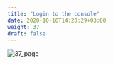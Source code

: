 ```yaml
---
title: "Login to the console"
date: 2020-10-16T14:20:29+03:00
weight: 37
draft: false
---
```


 ![37_page](/images/module3/37_page.png)
